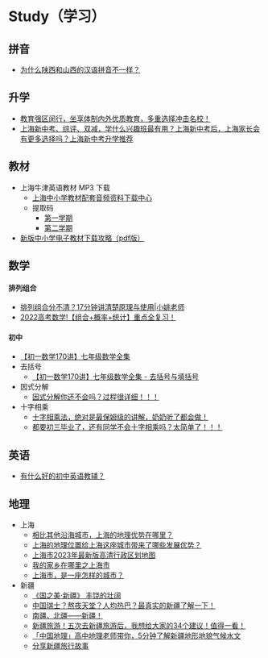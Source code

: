 # Study（学习）

## 拼音
* [为什么陕西和山西的汉语拼音不一样？](https://www.zhihu.com/question/20529164/answer/187091631)

## 升学
* [教育强区闵行，坐享体制内外优质教育，多重选择冲击名校！](https://zhuanlan.zhihu.com/p/366001314)
* [上海新中考、综评、双减，学什么兴趣班最有用？上海新中考后，上海家长会有更多选择吗？上海新中考升学推荐](https://zhuanlan.zhihu.com/p/506522875)

## 教材
* 上海牛津英语教材 MP3 下载
  * [上海中小学教材配套音频资料下载中心](http://mp3.bookmall.com.cn/)
  * 提取码
    * [第一学期](mp3.bookmall.com.cn/img/tqm1.png)
    * [第二学期](mp3.bookmall.com.cn/img/tqm2.png)
* [新版中小学电子教材下载攻略（pdf版）](https://zhuanlan.zhihu.com/p/542007886)

## 数学
#### 排列组合
* [排列组合分不清？17分钟讲清楚原理与使用|小姚老师](https://www.bilibili.com/video/BV1sR4y1c7n3/)
* [2022高考数学!【组合+概率+统计】重点全复习！](https://www.bilibili.com/video/BV14R4y1w7aU/)
#### 初中
* [【初一数学170讲】七年级数学全集](https://www.bilibili.com/video/BV1aP4y1o7n1/?p=1)
* 去括号
  * [【初一数学170讲】七年级数学全集 - 去括号与填括号](https://www.bilibili.com/video/BV1aP4y1o7n1/?p=34)
* 因式分解
  * [因式分解你还不会吗？过程很详细！！！](https://www.bilibili.com/video/BV1um4y117TP/)
* 十字相乘
  * [十字相乘法，绝对是最保姆级的讲解，奶奶听了都会做！](https://www.bilibili.com/video/BV13W4y1L7NJ/)
  * [都要初三毕业了，还有同学不会十字相乘吗？太简单了！！！](https://www.bilibili.com/video/BV1Ns4y1R7wP/)

## 英语
* [有什么好的初中英语教辅？](https://www.zhihu.com/question/29693069)

## 地理
* 上海
  * [相比其他沿海城市，上海的地理优势在哪里？](https://www.zhihu.com/question/22558641)
  * [上海的地理位置给上海这座城市带来了哪些发展优势？](https://www.zhihu.com/question/454223976/answer/1834003331)
  * [上海市2023年最新版高清行政区划地图](https://zhuanlan.zhihu.com/p/658689558)
  * [我的家乡在哪里之上海市](https://zhuanlan.zhihu.com/p/337081220)
  * [上海市，是一座怎样的城市？](https://sns-webpic-qc.xhscdn.com/202312191437/9c31bfb56c1f06d49ef2546c15c8884f/4835785e-d03a-3142-b93a-62716b941a8d!nd_dft_wlteh_webp_3)
* 新疆
  * [《国之美·新疆》 丰饶的壮阔](https://www.bilibili.com/video/BV1PR4y1w7rD/)
  * [中国瑞士？熬夜天堂？人均热巴？最真实的新疆了解一下！](https://www.bilibili.com/video/BV1yg4y1N7MS/)
  * [南疆、北疆——新疆！](https://zhuanlan.zhihu.com/p/632030368)
  * [新疆旅游！五次去新疆旅游后，我想给大家的34个建议！值得一看！](https://zhuanlan.zhihu.com/p/377801244)
  * [「中国地理」高中地理老师带你，5分钟了解新疆地形地貌气候水文](https://baijiahao.baidu.com/s?id=1694857540239752271)
  * [分享新疆旅行故事](https://www.zhihu.com/people/xin-jiang-ding-zhi-lu-xing)
